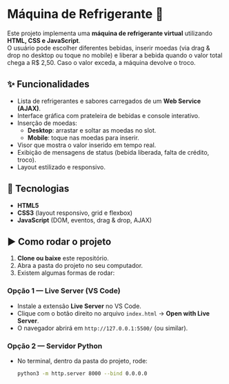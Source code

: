 # Máquina de Refrigerante 🍹

Este projeto implementa uma **máquina de refrigerante virtual** utilizando **HTML, CSS e JavaScript**.  
O usuário pode escolher diferentes bebidas, inserir moedas (via drag & drop no desktop ou toque no mobile) e liberar a bebida quando o valor total chega a R$ 2,50. Caso o valor exceda, a máquina devolve o troco.  

## ✨ Funcionalidades
- Lista de refrigerantes e sabores carregados de um **Web Service (AJAX)**.  
- Interface gráfica com prateleira de bebidas e console interativo.  
- Inserção de moedas:  
  - **Desktop**: arrastar e soltar as moedas no slot.  
  - **Mobile**: toque nas moedas para inserir.  
- Visor que mostra o valor inserido em tempo real.  
- Exibição de mensagens de status (bebida liberada, falta de crédito, troco).  
- Layout estilizado e responsivo.

## 🚀 Tecnologias
- **HTML5**  
- **CSS3** (layout responsivo, grid e flexbox)  
- **JavaScript** (DOM, eventos, drag & drop, AJAX)  

## ▶️ Como rodar o projeto

1. **Clone ou baixe** este repositório.  
2. Abra a pasta do projeto no seu computador.  
3. Existem algumas formas de rodar:

### Opção 1 — Live Server (VS Code)
- Instale a extensão **Live Server** no VS Code.  
- Clique com o botão direito no arquivo `index.html` → **Open with Live Server**.  
- O navegador abrirá em `http://127.0.0.1:5500/` (ou similar).  

### Opção 2 — Servidor Python
- No terminal, dentro da pasta do projeto, rode:
  ```bash
  python3 -m http.server 8000 --bind 0.0.0.0
